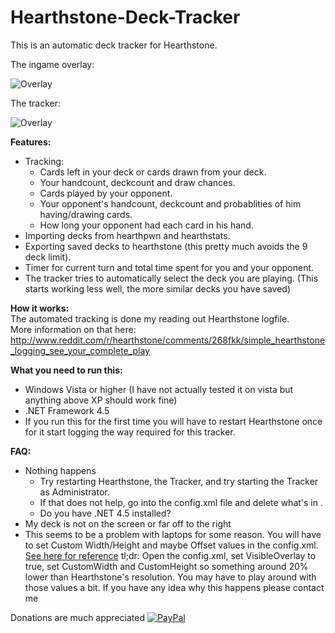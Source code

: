 Hearthstone-Deck-Tracker
========================

This is an automatic deck tracker for Hearthstone.

The ingame overlay:

![Overlay](http://i.imgur.com/EWd6Ung.jpg "The overlay")

The tracker: 

![Overlay](http://i.imgur.com/T7beWjm.png "The tracker")


**Features:**  
- Tracking:
  - Cards left in your deck or cards drawn from your deck.
  - Your handcount, deckcount and draw chances.
  - Cards played by your opponent.
  - Your opponent's handcount, deckcount and probablities of him having/drawing cards.
  - How long your opponent had each card in his hand.
- Importing decks from hearthpwn and hearthstats.
- Exporting saved decks to hearthstone (this pretty much avoids the 9 deck limit).
- Timer for current turn and total time spent for you and your opponent.
- The tracker tries to automatically select the deck you are playing. (This starts working less well, the more similar decks you have saved)

**How it works:**  
The automated tracking is done my reading out Hearthstone logfile.  
More information on that  here: http://www.reddit.com/r/hearthstone/comments/268fkk/simple_hearthstone_logging_see_your_complete_play

**What you need to run this:**
- Windows Vista or higher (I have not actually tested it on vista but anything above XP should work fine)
- .NET Framework 4.5
- If you run this for the first time you will have to restart Hearthstone once for it start logging the way required for this tracker.

**FAQ:**
- Nothing happens
  - Try restarting Hearthstone, the Tracker, and try starting the Tracker as Administrator.
  - If that does not help, go into the config.xml file and delete what's in <HearthstoneDirectory>.
  - Do you have .NET 4.5 installed?
- My deck is not on the screen or far off to the right
 - This seems to be a problem with laptops for some reason. You will have to set Custom Width/Height and maybe Offset values in the config.xml. [See here for reference](http://www.reddit.com/r/hearthstone/comments/26seey/automatic_deck_tracker_and_more_with_ingame/chv32lx) 
tl;dr: Open the config.xml, set VisibleOverlay to true, set CustomWidth and CustomHeight so something around 20% lower than Hearthstone's resolution. You may have to play around with those values a bit. If you have any idea why this happens please contact me

Donations are much appreciated
[![PayPal](https://www.paypalobjects.com/en_US/i/btn/btn_donate_SM.gif)](https://www.paypal.com/cgi-bin/webscr?cmd=_s-xclick&hosted_button_id=PZDMUT88NLFYJ)

